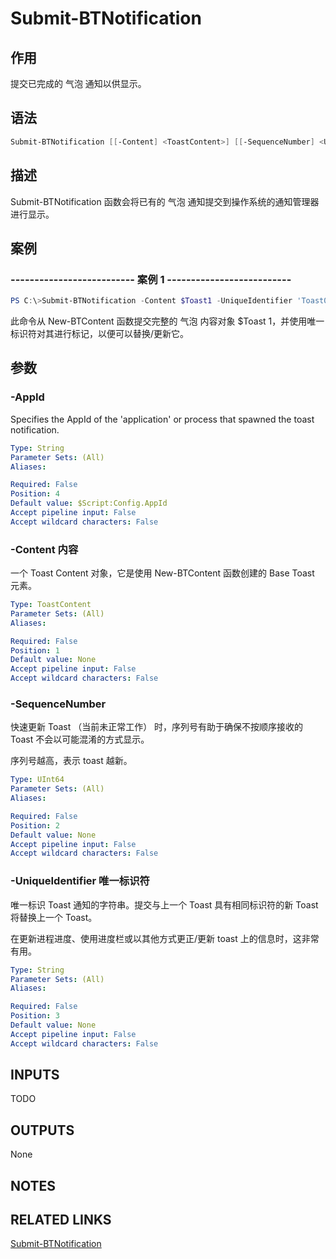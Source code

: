 # Submit-BTNotification

## 作用

提交已完成的 气泡 通知以供显示。

## 语法

```powershell
Submit-BTNotification [[-Content] <ToastContent>] [[-SequenceNumber] <UInt64>] [[-UniqueIdentifier] <String>] [[-AppId] <String>]
```

## 描述

Submit-BTNotification 函数会将已有的 气泡 通知提交到操作系统的通知管理器进行显示。

## 案例

### -------------------------- 案例 1 --------------------------

```powershell
PS C:\>Submit-BTNotification -Content $Toast1 -UniqueIdentifier 'Toast001'
```

此命令从 New-BTContent 函数提交完整的 气泡 内容对象 $Toast 1，并使用唯一标识符对其进行标记，以便可以替换/更新它。

## 参数

### -AppId 

Specifies the AppId of the 'application' or process that spawned the toast notification.

```yaml
Type: String
Parameter Sets: (All)
Aliases:

Required: False
Position: 4
Default value: $Script:Config.AppId
Accept pipeline input: False
Accept wildcard characters: False
```

### -Content 内容

一个 Toast Content 对象，它是使用 New-BTContent 函数创建的 Base Toast 元素。

```yaml
Type: ToastContent
Parameter Sets: (All)
Aliases:

Required: False
Position: 1
Default value: None
Accept pipeline input: False
Accept wildcard characters: False
```

### -SequenceNumber

快速更新 Toast （当前未正常工作） 时，序列号有助于确保不按顺序接收的 Toast 不会以可能混淆的方式显示。

序列号越高，表示 toast 越新。

```yaml
Type: UInt64
Parameter Sets: (All)
Aliases:

Required: False
Position: 2
Default value: None
Accept pipeline input: False
Accept wildcard characters: False
```

### -UniqueIdentifier 唯一标识符

唯一标识 Toast 通知的字符串。提交与上一个 Toast 具有相同标识符的新 Toast 将替换上一个 Toast。

在更新进程进度、使用进度栏或以其他方式更正/更新 toast 上的信息时，这非常有用。

```yaml
Type: String
Parameter Sets: (All)
Aliases:

Required: False
Position: 3
Default value: None
Accept pipeline input: False
Accept wildcard characters: False
```

## INPUTS

TODO

## OUTPUTS

None

## NOTES

## RELATED LINKS

[Submit-BTNotification](https://github.com/Windos/BurntToast/blob/main/Help/Submit-BTNotification.md)
